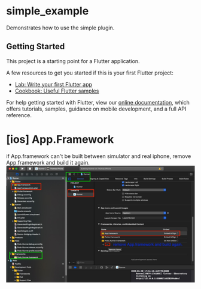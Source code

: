 # simple_example

Demonstrates how to use the simple plugin.

## Getting Started

This project is a starting point for a Flutter application.

A few resources to get you started if this is your first Flutter project:

- [Lab: Write your first Flutter app](https://flutter.dev/docs/get-started/codelab)
- [Cookbook: Useful Flutter samples](https://flutter.dev/docs/cookbook)

For help getting started with Flutter, view our
[online documentation](https://flutter.dev/docs), which offers tutorials,
samples, guidance on mobile development, and a full API reference.

# [ios] App.Framework
if App.framework can't be built between simulator and real iphone, remove App.framework and build it again.
![App.Framework](../fix-App.framework-fail-between-simulator-and-real-ipone.jpg)